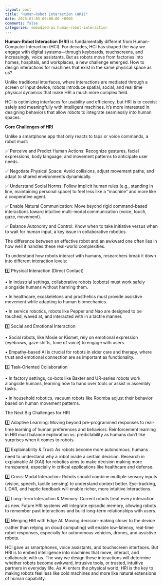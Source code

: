 ```yaml
---
layout: post
title: "Human-Robot Interaction (HRI)"
date: 2025-03-05 00:00:00 +0900
comments: false
categories: embodied-ai human-robot-interaction
---
```


**Human-Robot Interaction (HRI)** is fundamentally different from Human-Computer Interaction (HCI). For decades, HCI has shaped the way we engage with digital systems—through keyboards, touchscreens, and increasingly, voice assistants. But as robots move from factories into homes, hospitals, and workplaces, a new challenge emerged. How to design interactions for machines that exist in the same physical space as us?

Unlike traditional interfaces, where interactions are mediated through a screen or input device, robots introduce spatial, social, and real time physical dynamics that make HRI a much more complex field.


HCI is optimizing interfaces for usability and efficiency, but HRI is to coexist safely and meaningfully with intelligent machines. It’s more interested in designing behaviors that allow robots to integrate seamlessly into human spaces.

**Core Challenges of HRI**

Unlike a smartphone app that only reacts to taps or voice commands, a robot must:

✅ Perceive and Predict Human Actions: Recognize gestures, facial expressions, body language, and movement patterns to anticipate user needs.

✅ Negotiate Physical Space: Avoid collisions, adjust movement paths, and adapt to shared environments dynamically.

✅ Understand Social Norms: Follow implicit human rules (e.g., standing in line, maintaining personal space) to feel less like a “machine” and more like a cooperative agent.

✅ Enable Natural Communication: Move beyond rigid command-based interactions toward intuitive multi-modal communication (voice, touch, gaze, movement).

✅ Balance Autonomy and Control: Know when to take initiative versus when to wait for human input, a key issue in collaborative robotics.

The difference between an effective robot and an awkward one often lies in how well it handles these real-world complexities.


To understand how robots interact with humans, researchers break it down into different interaction levels:

1️⃣ Physical Interaction (Direct Contact)

•	In industrial settings, collaborative robots (cobots) must work safely alongside humans without harming them.

•	In healthcare, exoskeletons and prosthetics must provide assistive movement while adapting to human biomechanics.

•	In service robotics, robots like Pepper and Nao are designed to be touched, waved at, and interacted with in a tactile manner.

2️⃣ Social and Emotional Interaction

•	Social robots, like Moxie or Kismet, rely on emotional expression (eyebrows, gaze shifts, tone of voice) to engage with users.

•	Empathy-based AI is crucial for robots in elder care and therapy, where trust and emotional connection are as important as functionality.

3️⃣ Task-Oriented Collaboration

•	In factory settings, co-bots like Baxter and UR-series robots work alongside humans, learning how to hand over tools or assist in assembly tasks.
	
•	In household robotics, vacuum robots like Roomba adjust their behavior based on human movement patterns.


The Next Big Challenges for HRI

1️⃣ Adaptive Learning: Moving beyond pre-programmed responses to real-time learning of human preferences and behaviors. Reinforcement learning in HRI must balance exploration vs. predictability as humans don’t like surprises when it comes to robots.

2️⃣ Explainability & Trust: As robots become more autonomous, humans need to understand why a robot made a certain decision. Research in explainable AI (XAI) for robotics aims to make decision making more transparent, especially in critical applications like healthcare and defense.

3️⃣ Cross-Modal Interaction: Robots should combine multiple sensory inputs (vision, speech, tactile sensing) to understand context better. Eye-tracking, LiDAR, and haptic feedback will enable richer, more intuitive interactions.

4️⃣ Long-Term Interaction & Memory: Current robots treat every interaction as new. Future HRI systems will integrate episodic memory, allowing robots to remember past interactions and build long-term relationships with users.

5️⃣ Merging HRI with Edge AI: Moving decision-making closer to the device (rather than relying on cloud computing) will enable low-latency, real-time robot responses, especially for autonomous vehicles, drones, and assistive robots.

HCI gave us smartphones, voice assistants, and touchscreen interfaces. But HRI is to embed intelligence into machines that move, interact, and collaborate with us. The way we design these interactions will determine whether robots become awkward, intrusive tools, or trusted, intuitive partners in everyday life.
As AI enters the physical world, HRI is the key to making robots feel less like cold machines and more like natural extensions of human capability.